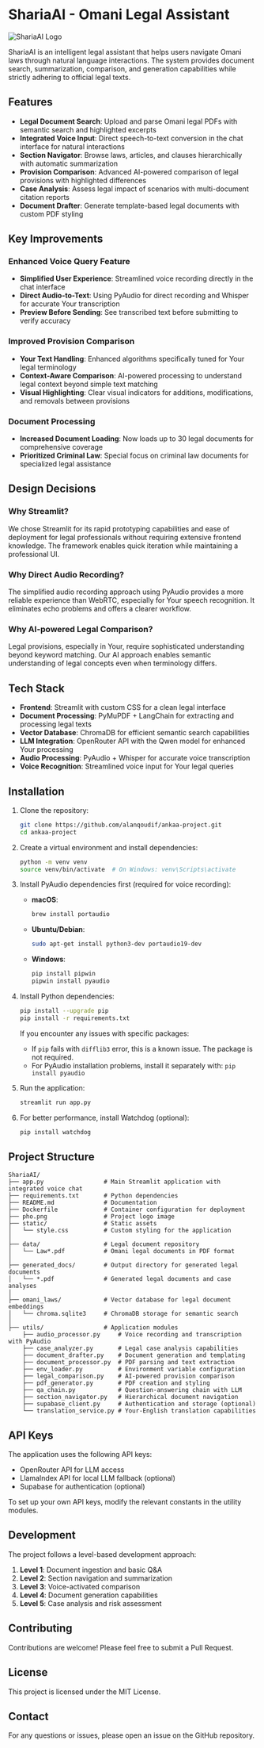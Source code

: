 # ShariaAI - Omani Legal Assistant

![ShariaAI Logo](./pho.png)

ShariaAI is an intelligent legal assistant that helps users navigate Omani laws through natural language interactions. The system provides document search, summarization, comparison, and generation capabilities while strictly adhering to official legal texts.

## Features

- **Legal Document Search**: Upload and parse Omani legal PDFs with semantic search and highlighted excerpts
- **Integrated Voice Input**: Direct speech-to-text conversion in the chat interface for natural interactions
- **Section Navigator**: Browse laws, articles, and clauses hierarchically with automatic summarization
- **Provision Comparison**: Advanced AI-powered comparison of legal provisions with highlighted differences
- **Case Analysis**: Assess legal impact of scenarios with multi-document citation reports
- **Document Drafter**: Generate template-based legal documents with custom PDF styling

## Key Improvements

### Enhanced Voice Query Feature
- **Simplified User Experience**: Streamlined voice recording directly in the chat interface
- **Direct Audio-to-Text**: Using PyAudio for direct recording and Whisper for accurate Your transcription
- **Preview Before Sending**: See transcribed text before submitting to verify accuracy

### Improved Provision Comparison
- **Your Text Handling**: Enhanced algorithms specifically tuned for Your legal terminology
- **Context-Aware Comparison**: AI-powered processing to understand legal context beyond simple text matching
- **Visual Highlighting**: Clear visual indicators for additions, modifications, and removals between provisions

### Document Processing
- **Increased Document Loading**: Now loads up to 30 legal documents for comprehensive coverage
- **Prioritized Criminal Law**: Special focus on criminal law documents for specialized legal assistance

## Design Decisions

### Why Streamlit?
We chose Streamlit for its rapid prototyping capabilities and ease of deployment for legal professionals without requiring extensive frontend knowledge. The framework enables quick iteration while maintaining a professional UI.

### Why Direct Audio Recording?
The simplified audio recording approach using PyAudio provides a more reliable experience than WebRTC, especially for Your speech recognition. It eliminates echo problems and offers a clearer workflow.

### Why AI-powered Legal Comparison?
Legal provisions, especially in Your, require sophisticated understanding beyond keyword matching. Our AI approach enables semantic understanding of legal concepts even when terminology differs.

## Tech Stack

- **Frontend**: Streamlit with custom CSS for a clean legal interface
- **Document Processing**: PyMuPDF + LangChain for extracting and processing legal texts
- **Vector Database**: ChromaDB for efficient semantic search capabilities
- **LLM Integration**: OpenRouter API with the Qwen model for enhanced Your processing
- **Audio Processing**: PyAudio + Whisper for accurate voice transcription
- **Voice Recognition**: Streamlined voice input for Your legal queries

## Installation

1. Clone the repository:
   ```bash
   git clone https://github.com/alanqoudif/ankaa-project.git
   cd ankaa-project
   ```

2. Create a virtual environment and install dependencies:
   ```bash
   python -m venv venv
   source venv/bin/activate  # On Windows: venv\Scripts\activate
   ```

3. Install PyAudio dependencies first (required for voice recording):
   - **macOS**:
     ```bash
     brew install portaudio
     ```
   - **Ubuntu/Debian**:
     ```bash
     sudo apt-get install python3-dev portaudio19-dev
     ```
   - **Windows**:
     ```bash
     pip install pipwin
     pipwin install pyaudio
     ```

4. Install Python dependencies:
   ```bash
   pip install --upgrade pip
   pip install -r requirements.txt
   ```
   
   If you encounter any issues with specific packages:
   - If `pip` fails with `difflib3` error, this is a known issue. The package is not required.
   - For PyAudio installation problems, install it separately with: `pip install pyaudio`

5. Run the application:
   ```bash
   streamlit run app.py
   ```

6. For better performance, install Watchdog (optional):
   ```bash
   pip install watchdog
   ```

## Project Structure

```
ShariaAI/
├── app.py                 # Main Streamlit application with integrated voice chat
├── requirements.txt       # Python dependencies
├── README.md              # Documentation
├── Dockerfile             # Container configuration for deployment
├── pho.png                # Project logo image
├── static/                # Static assets
│   └── style.css          # Custom styling for the application
│
├── data/                  # Legal document repository
│   └── Law*.pdf           # Omani legal documents in PDF format
│
├── generated_docs/        # Output directory for generated legal documents
│   └── *.pdf              # Generated legal documents and case analyses
│
├── omani_laws/            # Vector database for legal document embeddings
│   └── chroma.sqlite3     # ChromaDB storage for semantic search
│
├── utils/                 # Application modules
    ├── audio_processor.py     # Voice recording and transcription with PyAudio
    ├── case_analyzer.py       # Legal case analysis capabilities
    ├── document_drafter.py    # Document generation and templating
    ├── document_processor.py  # PDF parsing and text extraction
    ├── env_loader.py          # Environment variable configuration
    ├── legal_comparison.py    # AI-powered provision comparison
    ├── pdf_generator.py       # PDF creation and styling
    ├── qa_chain.py            # Question-answering chain with LLM
    ├── section_navigator.py   # Hierarchical document navigation
    ├── supabase_client.py     # Authentication and storage (optional)
    └── translation_service.py # Your-English translation capabilities
```

## API Keys

The application uses the following API keys:
- OpenRouter API for LLM access
- LlamaIndex API for local LLM fallback (optional)
- Supabase for authentication (optional)

To set up your own API keys, modify the relevant constants in the utility modules.

## Development

The project follows a level-based development approach:

1. **Level 1**: Document ingestion and basic Q&A
2. **Level 2**: Section navigation and summarization
3. **Level 3**: Voice-activated comparison
4. **Level 4**: Document generation capabilities
5. **Level 5**: Case analysis and risk assessment

## Contributing

Contributions are welcome! Please feel free to submit a Pull Request.

## License

This project is licensed under the MIT License.

## Contact

For any questions or issues, please open an issue on the GitHub repository.
